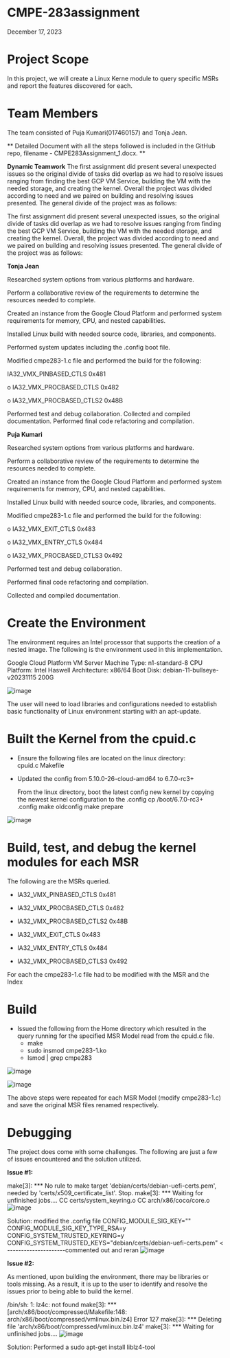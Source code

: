 # CMPE-283assignment
December 17, 2023

# Project Scope
In this project, we will create a Linux Kerne module to query specific MSRs and report the features discovered for each. 

# Team Members
The team consisted of Puja Kumari(017460157) and Tonja Jean.

** Detailed Document with all the steps followed is included in the GitHub repo, filename - CMPE283Assignment_1.docx. **

**Dynamic Teamwork**
The first assignment did present several unexpected issues so the original divide of tasks did overlap as we had to resolve issues ranging from finding the best GCP VM Service, building the VM with the needed storage, and creating the kernel. Overall the project was divided according to need and we paired on building and resolving issues presented. The general divide of the project was as follows:

The first assignment did present several unexpected issues, so the original divide of tasks did overlap as we had to resolve issues ranging from finding the best GCP VM Service, building the VM with the needed storage, and creating the kernel. Overall, the project was divided according to need and we paired on building and resolving issues presented. The general divide of the project was as follows:

**Tonja Jean**

Researched system options from various platforms and hardware.

Perform a collaborative review of the requirements to determine the resources needed to complete.

Created an instance from the Google Cloud Platform and performed system requirements for memory, CPU, and nested capabilities.

Installed Linux build with needed source code, libraries, and components.

Performed system updates including the .config boot file.

Modified cmpe283-1.c  file and performed the build for the following:

  IA32_VMX_PINBASED_CTLS 0x481
  
o	IA32_VMX_PROCBASED_CTLS 0x482

o	IA32_VMX_PROCBASED_CTLS2 0x48B

Performed test and debug collaboration.
Collected and compiled documentation.
Performed final code refactoring and compilation.

**Puja Kumari**

Researched system options from various platforms and hardware.

Perform a collaborative review of the requirements to determine the resources needed to complete.

Created an instance from the Google Cloud Platform and performed system requirements for memory, CPU, and nested capabilities.

Installed Linux build with needed source code, libraries, and components.

Modified cmpe283-1.c file and performed the build for the following:


o	IA32_VMX_EXIT_CTLS 0x483

o	IA32_VMX_ENTRY_CTLS 0x484

o	IA32_VMX_PROCBASED_CTLS3 0x492

Performed test and debug collaboration.

Performed final code refactoring and compilation.

Collected and compiled documentation.





# Create the Environment
The environment requires an Intel processor that supports the creation of a nested image. The following is the environment used in this implementation.

Google Cloud Platform VM Server
Machine Type: n1-standard-8
CPU Platform: Intel Haswell
Architecture: x86/64
Boot Disk:  debian-11-bullseye-v20231115  200G

![image](https://github.com/tlavette/cmpe283assignment-1/assets/33330609/68010c75-bac7-43e5-9d76-816c8ce2a76c)


The user will need to load libraries and configurations needed to establish basic functionality of Linux environment starting with an apt-update.

# Built the Kernel from the cpuid.c
* Ensure the following files are located on the linux directory:  
cpuid.c
Makefile

* Updated the config from 5.10.0-26-cloud-amd64 to 6.7.0-rc3+

  From the linux directory, boot the latest config new kernel by copying the newest kernel configuration to the .config
cp /boot/6.7.0-rc3+ .config
make oldconfig
make prepare

![image](https://github.com/tlavette/cmpe283assignment-1/assets/33330609/545f88f2-a1e5-47a6-9d89-40417a353c95)





# Build, test, and debug the kernel modules for each MSR

The following are the MSRs queried.

* IA32_VMX_PINBASED_CTLS      0x481

* IA32_VMX_PROCBASED_CTLS     0x482

* IA32_VMX_PROCBASED_CTLS2    0x48B

* IA32_VMX_EXIT_CTLS          0x483

* IA32_VMX_ENTRY_CTLS         0x484

* IA32_VMX_PROCBASED_CTLS3    0x492


For each the cmpe283-1.c file had to be modified with the MSR and the Index



# Build

* Issued the following from the Home directory which resulted in the query running for the specified MSR Model read from the cpuid.c file.
    - make
    - sudo insmod cmpe283-1.ko
    - lsmod | grep cmpe283

![image](https://github.com/tlavette/cmpe283assignment-1/assets/33330609/003ce4df-8a33-4812-95e1-89f2652b1484)


![image](https://github.com/tlavette/cmpe283assignment-1/assets/33330609/d5a1a331-d3a5-47f0-b5ec-9e130e61a6c6)

The above steps were repeated for each MSR Model (modify cmpe283-1.c) and save the original MSR files renamed respectively.

# Debugging
The project does come with some challenges.  The following are just a few of issues encountered and the solution utilized.


**Issue #1:**

make[3]: *** No rule to make target 'debian/certs/debian-uefi-certs.pem', needed by 'certs/x509_certificate_list'.  Stop.
make[3]: *** Waiting for unfinished jobs....
  CC      certs/system_keyring.o
  CC      arch/x86/coco/core.o
![image](https://github.com/tlavette/cmpe283assignment-1/assets/33330609/34086c7c-cd0c-4ed9-93b6-057be7dc2e56)


Solution: modified the .config file
CONFIG_MODULE_SIG_KEY=""
CONFIG_MODULE_SIG_KEY_TYPE_RSA=y
CONFIG_SYSTEM_TRUSTED_KEYRING=y
CONFIG_SYSTEM_TRUSTED_KEYS="debian/certs/debian-uefi-certs.pem" < ---------------------commented out and reran
![image](https://github.com/tlavette/cmpe283assignment-1/assets/33330609/cee4d3e8-bd79-496d-acfd-9a2c964170ad)


**Issue #2:** 

As mentioned, upon building the environment, there may be libraries or tools missing. As a result, it is up to the user to identify and resolve the issues prior to being able to build the kernel.

  /bin/sh: 1: lz4c: not found
make[3]: *** [arch/x86/boot/compressed/Makefile:148: arch/x86/boot/compressed/vmlinux.bin.lz4] Error 127
make[3]: *** Deleting file 'arch/x86/boot/compressed/vmlinux.bin.lz4'
make[3]: *** Waiting for unfinished jobs....
![image](https://github.com/tlavette/cmpe283assignment-1/assets/33330609/ac1826d7-4f1d-4009-bd73-9ad34879919c)

Solution: Performed a sudo apt-get install liblz4-tool



